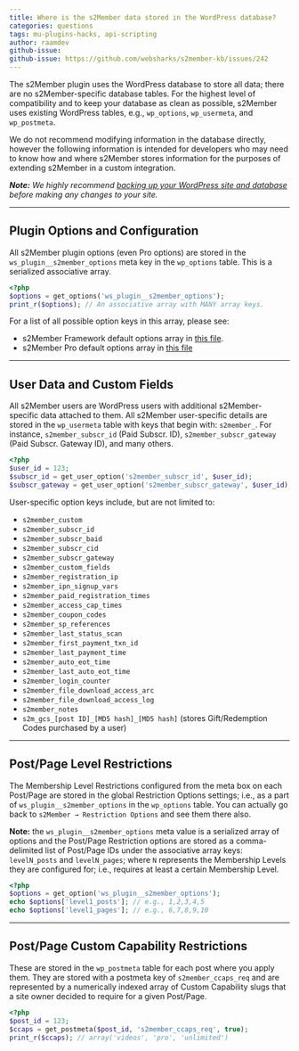 ```yaml
---
title: Where is the s2Member data stored in the WordPress database?
categories: questions
tags: mu-plugins-hacks, api-scripting
author: raamdev
github-issue:
github-issue: https://github.com/websharks/s2member-kb/issues/242
---
```


The s2Member plugin uses the WordPress database to store all data; there are no s2Member-specific database tables. For the highest level of compatibility and to keep your database as clean as possible, s2Member uses existing WordPress tables, e.g., `wp_options`, `wp_usermeta`, and `wp_postmeta`.

We do not recommend modifying information in the database directly, however the following information is intended for developers who may need to know how and where s2Member stores information for the purposes of extending s2Member in a custom integration.

_**Note:** We highly recommend [backing up your WordPress site and database](https://codex.wordpress.org/WordPress_Backups) before making any changes to your site._

---

## Plugin Options and Configuration

All s2Member plugin options (even Pro options) are stored in the `ws_plugin__s2member_options` meta key in the `wp_options` table. This is a serialized associative array.

```php
<?php
$options = get_options('ws_plugin__s2member_options');
print_r($options); // An associative array with MANY array keys.
```

For a list of all possible option keys in this array, please see:

- s2Member Framework default options array in [this file](https://github.com/websharks/s2member/blob/dev/src/includes/syscon.inc.php).
- s2Member Pro default options array in [this file](https://github.com/websharks/s2member-pro/blob/dev/s2member-pro/src/includes/syscon.inc.php)

---

## User Data and Custom Fields

All s2Member users are WordPress users with additional s2Member-specific data attached to them. All s2Member user-specific details are stored in the `wp_usermeta` table with keys that begin with: `s2member_`. For instance, `s2member_subscr_id` (Paid Subscr. ID), `s2member_subscr_gateway` (Paid Subscr. Gateway ID), and many others.

```php
<?php
$user_id = 123;
$subscr_id = get_user_option('s2member_subscr_id', $user_id);
$subscr_gateway = get_user_option('s2member_subscr_gateway', $user_id);
```

User-specific option keys include, but are not limited to:

- `s2member_custom`
- `s2member_subscr_id`
- `s2member_subscr_baid`
- `s2member_subscr_cid`
- `s2member_subscr_gateway`
- `s2member_custom_fields`
- `s2member_registration_ip`
- `s2member_ipn_signup_vars`
- `s2member_paid_registration_times`
- `s2member_access_cap_times`
- `s2member_coupon_codes`
- `s2member_sp_references`
- `s2member_last_status_scan`
- `s2member_first_payment_txn_id`
- `s2member_last_payment_time`
- `s2member_auto_eot_time`
- `s2member_last_auto_eot_time`
- `s2member_login_counter`
- `s2member_file_download_access_arc`
- `s2member_file_download_access_log`
- `s2member_notes`
- `s2m_gcs_[post ID]_[MD5 hash]_[MD5 hash]` (stores Gift/Redemption Codes purchased by a user)

---

## Post/Page Level Restrictions

The Membership Level Restrictions configured from the meta box on each Post/Page are stored in the global Restriction Options settings; i.e., as a part of `ws_plugin__s2member_options` in the `wp_options` table. You can actually go back to `s2Member → Restriction Options` and see them there also.

**Note:** the `ws_plugin__s2member_options` meta value is a serialized array of options and the Post/Page Restriction options are stored as a comma-delimited list of Post/Page IDs under the associative array keys: `levelN_posts` and `levelN_pages`; where `N` represents the Membership Levels they are configured for; i.e., requires at least a certain Membership Level.

```php
<?php
$options = get_option('ws_plugin__s2member_options');
echo $options['level1_posts']; // e.g., 1,2,3,4,5
echo $options['level1_pages']; // e.g., 6,7,8,9,10
```

---

## Post/Page Custom Capability Restrictions

These are stored in the `wp_postmeta` table for each post where you apply them. They are stored with a postmeta key of `s2member_ccaps_req` and are represented by a numerically indexed array of Custom Capability slugs that a site owner decided to require for a given Post/Page.

```php
<?php
$post_id = 123;
$ccaps = get_postmeta($post_id, 's2member_ccaps_req', true);
print_r($ccaps); // array('videos', 'pro', 'unlimited')
```
